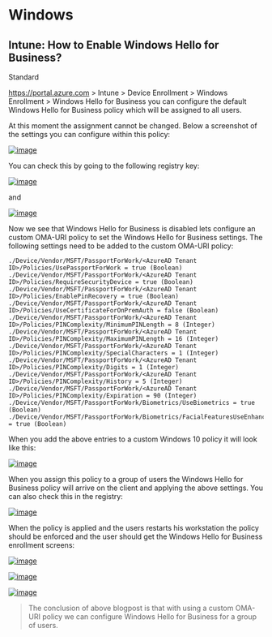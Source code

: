 # Windows

## Intune: How to Enable Windows Hello for Business?

 Standard

https://portal.azure.com  &gt; Intune &gt; Device Enrollment &gt; Windows Enrollment &gt; Windows Hello for Business you can configure the default Windows Hello for Business policy which will be assigned to all users.

 At this moment the assignment cannot be changed. Below a screenshot of the settings you can configure within this policy:

[![image](https://www.vroege.biz/wp-content/uploads/image_thumb-73.png)](https://www.vroege.biz/wp-content/uploads/image-73.png)

 You can check this by going to the following registry key:

[![image](https://www.vroege.biz/wp-content/uploads/image_thumb-74.png)](https://www.vroege.biz/wp-content/uploads/image-74.png)

and

[![image](https://www.vroege.biz/wp-content/uploads/image_thumb-76.png)](https://www.vroege.biz/wp-content/uploads/image-76.png)

Now we see that Windows Hello for Business is disabled lets configure an custom OMA-URI policy to set the Windows Hello for Business settings. The following settings need to be added to the custom OMA-URI policy:

```text
./Device/Vendor/MSFT/PassportForWork/<AzureAD Tenant ID>/Policies/UsePassportForWork = true (Boolean)
./Device/Vendor/MSFT/PassportForWork/<AzureAD Tenant ID>/Policies/RequireSecurityDevice = true (Boolean)
./Device/Vendor/MSFT/PassportForWork/<AzureAD Tenant ID>/Policies/EnablePinRecovery = true (Boolean)
./Device/Vendor/MSFT/PassportForWork/<AzureAD Tenant ID>/Policies/UseCertificateForOnPremAuth = false (Boolean)
./Device/Vendor/MSFT/PassportForWork/<AzureAD Tenant ID>/Policies/PINComplexity/MinimumPINLength = 8 (Integer)
./Device/Vendor/MSFT/PassportForWork/<AzureAD Tenant ID>/Policies/PINComplexity/MaximumPINLength = 16 (Integer)
./Device/Vendor/MSFT/PassportForWork/<AzureAD Tenant ID>/Policies/PINComplexity/SpecialCharacters = 1 (Integer)
./Device/Vendor/MSFT/PassportForWork/<AzureAD Tenant ID>/Policies/PINComplexity/Digits = 1 (Integer)
./Device/Vendor/MSFT/PassportForWork/<AzureAD Tenant ID>/Policies/PINComplexity/History = 5 (Integer)
./Device/Vendor/MSFT/PassportForWork/<AzureAD Tenant ID>/Policies/PINComplexity/Expiration = 90 (Integer)
./Device/Vendor/MSFT/PassportForWork/Biometrics/UseBiometrics = true (Boolean)
./Device/Vendor/MSFT/PassportForWork/Biometrics/FacialFeaturesUseEnhancedAntiSpoofing = true (Boolean)
```

When you add the above entries to a custom Windows 10 policy it will look like this:

[![image](https://www.vroege.biz/wp-content/uploads/image_thumb-75.png)](https://www.vroege.biz/wp-content/uploads/image-75.png)

When you assign this policy to a group of users the Windows Hello for Business policy will arrive on the client and applying the above settings. You can also check this in the registry:

[![image](https://www.vroege.biz/wp-content/uploads/image_thumb-78.png)](https://www.vroege.biz/wp-content/uploads/image-78.png)

When the policy is applied and the users restarts his workstation the policy should be enforced and the user should get the Windows Hello for Business enrollment screens:

[![image](https://www.vroege.biz/wp-content/uploads/image_thumb-79.png)](https://www.vroege.biz/wp-content/uploads/image-79.png)

[![image](https://www.vroege.biz/wp-content/uploads/image_thumb-80.png)](https://www.vroege.biz/wp-content/uploads/image-80.png)

[![image](https://www.vroege.biz/wp-content/uploads/image_thumb-81.png)](https://www.vroege.biz/wp-content/uploads/image-81.png)

> The conclusion of above blogpost is that with using a custom OMA-URI policy we can configure Windows Hello for Business for a group of users.



